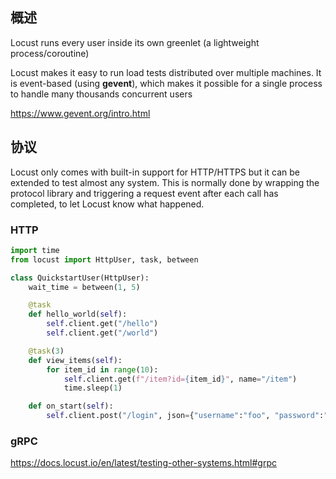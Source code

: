 
## 概述

Locust runs every user inside its own greenlet (a lightweight process/coroutine)

Locust makes it easy to run load tests distributed over multiple machines. It is event-based (using **gevent**), which makes it possible for a single process to handle many thousands concurrent users

<https://www.gevent.org/intro.html>

## 协议

Locust only comes with built-in support for HTTP/HTTPS but it can be extended to test almost any system. This is normally done by wrapping the protocol library and triggering a request event after each call has completed, to let Locust know what happened.

### HTTP

```python
import time
from locust import HttpUser, task, between

class QuickstartUser(HttpUser):
    wait_time = between(1, 5)

    @task
    def hello_world(self):
        self.client.get("/hello")
        self.client.get("/world")

    @task(3)
    def view_items(self):
        for item_id in range(10):
            self.client.get(f"/item?id={item_id}", name="/item")
            time.sleep(1)

    def on_start(self):
        self.client.post("/login", json={"username":"foo", "password":"bar"})
```

### gRPC

<https://docs.locust.io/en/latest/testing-other-systems.html#grpc>
